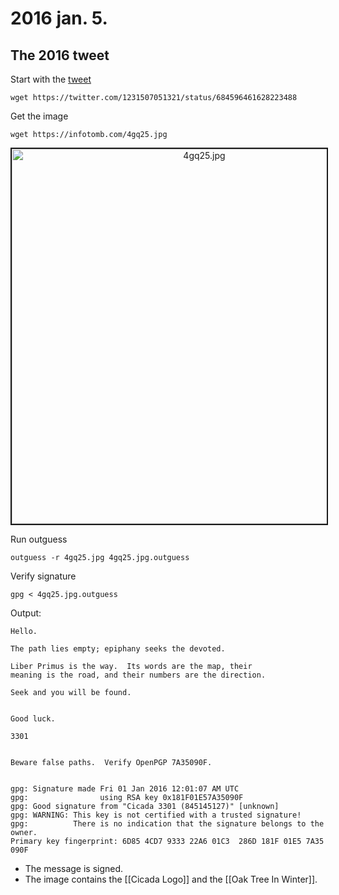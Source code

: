 # 2016 jan. 5.
## The 2016 tweet
Start with the [tweet](https://twitter.com/1231507051321/status/684596461628223488)

    wget https://twitter.com/1231507051321/status/684596461628223488

Get the image

    wget https://infotomb.com/4gq25.jpg

<p align="middle"><img src="assets/2016/4gq25.jpg" alt="4gq25.jpg" width="600" border="2"></p>

Run outguess

    outguess -r 4gq25.jpg 4gq25.jpg.outguess

Verify signature

    gpg < 4gq25.jpg.outguess

Output:

    Hello.

    The path lies empty; epiphany seeks the devoted.

    Liber Primus is the way.  Its words are the map, their
    meaning is the road, and their numbers are the direction.

    Seek and you will be found.


    Good luck.

    3301


    Beware false paths.  Verify OpenPGP 7A35090F.


    gpg: Signature made Fri 01 Jan 2016 12:01:07 AM UTC
    gpg:                using RSA key 0x181F01E57A35090F
    gpg: Good signature from "Cicada 3301 (845145127)" [unknown]
    gpg: WARNING: This key is not certified with a trusted signature!
    gpg:          There is no indication that the signature belongs to the owner.
    Primary key fingerprint: 6D85 4CD7 9333 22A6 01C3  286D 181F 01E5 7A35 090F

* The message is signed.
* The image contains the [[Cicada Logo]] and the [[Oak Tree In Winter]].
